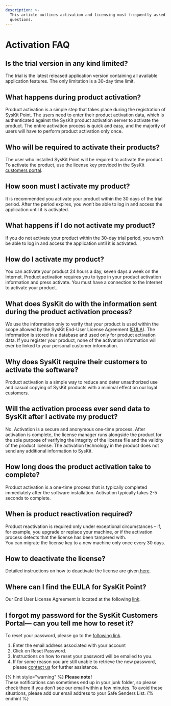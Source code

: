 ```yaml
---
description: >-
  This article outlines activation and licensing most frequently asked
  questions.
---
```


# Activation FAQ

## Is the trial version in any kind limited?

The trial is the latest released application version containing all available application features. The only limitation is a 30-day time limit.

## What happens during product activation?

Product activation is a simple step that takes place during the registration of SysKit Point. The users need to enter their product activation data, which is authenticated against the SysKit product activation server to activate the product. The entire activation process is quick and easy, and the majority of users will have to perform product activation only once.

## Who will be required to activate their products?

The user who installed SysKit Point will be required to activate the product. To activate the product, use the license key provided in the SysKit [customers portal](https://my.syskit.com/).

## How soon must I activate my product?

It is recommended you activate your product within the 30 days of the trial period. After the period expires, you won’t be able to log in and access the application until it is activated.

## What happens if I do not activate my product?

If you do not activate your product within the 30-day trial period, you won’t be able to log in and access the application until it is activated.

## How do I activate my product?

You can activate your product 24 hours a day, seven days a week on the Internet. Product activation requires you to type in your product activation information and press activate. You must have a connection to the Internet to activate your product.

## What does SysKit do with the information sent during the product activation process?

We use the information only to verify that your product is used within the scope allowed by the SysKit End-User License Agreement \([EULA](https://www.syskit.com/eula/)\). The information is stored in a database and used only for product activation data. If you register your product, none of the activation information will ever be linked to your personal customer information.

## Why does SysKit require their customers to activate the software?

Product activation is a simple way to reduce and deter unauthorized use and casual copying of SysKit products with a minimal effect on our loyal customers.

## Will the activation process ever send data to SysKit after I activate my product?

No. Activation is a secure and anonymous one-time process. After activation is complete, the license manager runs alongside the product for the sole purpose of verifying the integrity of the license file and the validity of the product license. The activation technology in the product does not send any additional information to SysKit.

## How long does the product activation take to complete?

Product activation is a one-time process that is typically completed immediately after the software installation. Activation typically takes 2-5 seconds to complete.

## When is product reactivation required?

Product reactivation is required only under exceptional circumstances – if, for example, you upgrade or replace your machine, or if the activation process detects that the license has been tampered with.  
You can migrate the license key to a new machine only once every 30 days.

## How to deactivate the license?

Detailed instructions on how to deactivate the license are given[ here](activate-syskit-point.md#deactivate-license).

## Where can I find the EULA for SysKit Point?

Our End User License Agreement is located at the following [link](https://www.syskit.com/eula).

## I forgot my password for the SysKit Customers Portal— can you tell me how to reset it?

To reset your password, please go to the [following link](https://my.syskit.com/ForgotPassword.aspx).

1. Enter the email address associated with your account  
2. Click on Reset Password.  
3. Instructions on how to reset your password will be emailed to you.  
4. If for some reason you are still unable to retrieve the new password, please [contact us](https://www.syskit.com/company/contact-us/) for further assistance. 

{% hint style="warning" %}
**Please note!**  
These notifications can sometimes end up in your junk folder, so please check there if you don’t see our email within a few minutes. To avoid these situations, please add our email address to your Safe Senders List.
{% endhint %}

